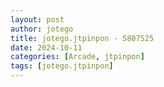 ```yaml
---
layout: post
author: jotego
title: jotego.jtpinpon - 5807525
date: 2024-10-11
categories: [Arcade, jtpinpon]
tags: [jotego.jtpinpon]
---
```


